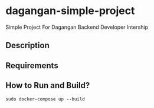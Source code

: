 # dagangan-simple-project

Simple Project For Dagangan Backend Developer Intership

## Description

## Requirements

## How to Run and Build?

```
sudo docker-compose up --build
```
